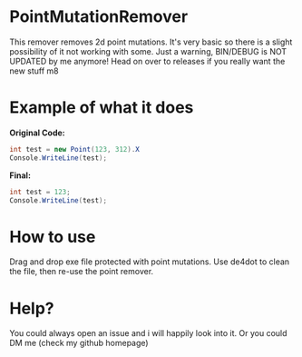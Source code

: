 # PointMutationRemover
This remover removes 2d point mutations. It's very basic so there is a slight possibility of it not working with some. Just a warning, BIN/DEBUG is NOT UPDATED by me anymore! Head on over to releases if you really want the new stuff m8

# Example of what it does
**Original Code:**
```csharp
int test = new Point(123, 312).X
Console.WriteLine(test);
```

**Final:**
```csharp
int test = 123;
Console.WriteLine(test);
```

# How to use
Drag and drop exe file protected with point mutations.
Use de4dot to clean the file, then re-use the point remover.

# Help?
You could always open an issue and i will happily look into it. Or you could DM me (check my github homepage)
